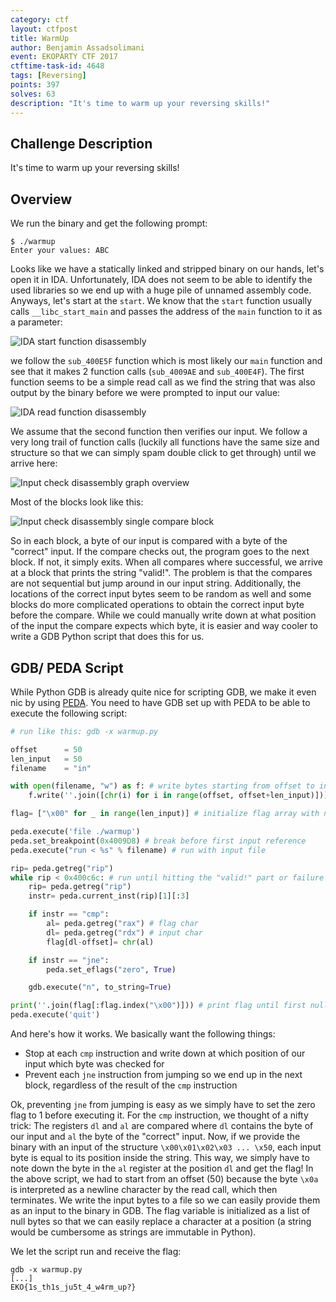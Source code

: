 ```yaml
---
category: ctf
layout: ctfpost
title: WarmUp
author: Benjamin Assadsolimani
event: EKOPARTY CTF 2017
ctftime-task-id: 4648
tags: [Reversing]
points: 397
solves: 63
description: "It's time to warm up your reversing skills!"
---
```



## Challenge Description

It's time to warm up your reversing skills!

## Overview

We run the binary and get the following prompt:
```
$ ./warmup
Enter your values: ABC

```

Looks like we have a statically linked and stripped binary on our hands, let's open it in IDA. Unfortunately, IDA does not seem to be able to identify the used libraries so we end up with a huge pile of unnamed assembly code. Anyways, let's start at the `start`. We know that the `start` function usually calls `__libc_start_main` and passes the address of the `main` function to it as a parameter:

![IDA start function disassembly]({{site.url}}/public/images/ctf/ekoparty_ctf_2017_warmup_start.png)

we follow the `sub_400E5F` function which is most likely our `main` function and see that it makes 2 function calls (`sub_4009AE` and `sub_400E4F`). The first function seems to be a simple read call as we find the string that was also output by the binary before we were prompted to input our value:

![IDA read function disassembly]({{site.url}}/public/images/ctf/ekoparty_ctf_2017_warmup_read.png)

We assume that the second function then verifies our input. We follow a very long trail of function calls (luckily all functions have the same size and structure so that we can simply spam double click to get through) until we arrive here:

![Input check disassembly graph overview]({{site.url}}/public/images/ctf/ekoparty_ctf_2017_warmup_input_check.png)

Most of the blocks look like this:

![Input check disassembly single compare block]({{site.url}}/public/images/ctf/ekoparty_ctf_2017_warmup_byte_check.png)

So in each block, a byte of our input is compared with a byte of the "correct" input. If the compare checks out, the program goes to the next block. If not, it simply exits. When all compares where successful, we arrive at a block that prints the string "valid!". The problem is that the compares are not sequential but jump around in our input string. Additionally, the locations of the correct input bytes seem to be random as well and some blocks do more complicated operations to obtain the correct input byte before the compare. While we could manually write down at what position of the input the compare expects which byte, it is easier and way cooler to write a GDB Python script that does this for us.

## GDB/ PEDA Script

While Python GDB is already quite nice for scripting GDB, we make it even nic by using [PEDA](https://github.com/longld/peda). You need to have GDB set up with PEDA to be able to execute the following script:

``` python
# run like this: gdb -x warmup.py

offset      = 50
len_input   = 50
filename    = "in"

with open(filename, "w") as f: # write bytes starting from offset to input file
    f.write(''.join([chr(i) for i in range(offset, offset+len_input)]))

flag= ["\x00" for _ in range(len_input)] # initialize flag array with null bytes

peda.execute('file ./warmup')
peda.set_breakpoint(0x4009D8) # break before first input reference
peda.execute("run < %s" % filename) # run with input file

rip= peda.getreg("rip")
while rip < 0x400c6c: # run until hitting the "valid!" part or failure
    rip= peda.getreg("rip")
    instr= peda.current_inst(rip)[1][:3]

    if instr == "cmp":
        al= peda.getreg("rax") # flag char
        dl= peda.getreg("rdx") # input char
        flag[dl-offset]= chr(al)

    if instr == "jne":
        peda.set_eflags("zero", True)

    gdb.execute("n", to_string=True)

print(''.join(flag[:flag.index("\x00")])) # print flag until first null byte
peda.execute('quit')
```

And here's how it works. We basically want the following things:
* Stop at each `cmp` instruction and write down at which position of our input which byte was checked for
* Prevent each `jne` instruction from jumping so we end up in the next block, regardless of the result of the `cmp` instruction

Ok, preventing `jne` from jumping is easy as we simply have to set the zero flag to 1 before executing it. For the `cmp` instruction, we thought of a nifty trick: The registers `dl` and `al` are compared where `dl` contains the byte of our input and `al` the byte of the "correct" input. Now, if we provide the binary with an input of the structure `\x00\x01\x02\x03 ... \x50`, each input byte is equal to its position inside the string. This way, we simply have to note down the byte in the `al` register at the position `dl` and get the flag! In the above script, we had to start from an offset (50) because the byte `\x0a` is interpreted as a newline character by the read call, which then terminates. We write the input bytes to a file so we can easily provide them as an input to the binary in GDB. The flag variable is initialized as a list of null bytes so that we can easily replace a character at a position (a string would be cumbersome as strings are immutable in Python).

We let the script run and receive the flag:

```
gdb -x warmup.py
[...]
EKO{1s_th1s_ju5t_4_w4rm_up?}
```
